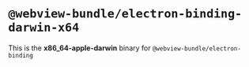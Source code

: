 # `@webview-bundle/electron-binding-darwin-x64`

This is the **x86_64-apple-darwin** binary for `@webview-bundle/electron-binding`

